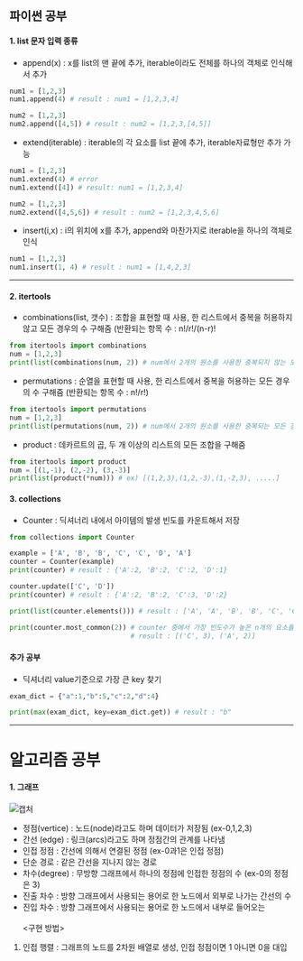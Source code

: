 ## 파이썬 공부
#### 1. list 문자 입력 종류
  - append(x) : x를 list의 맨 끝에 추가, iterable이라도 전체를 하나의 객체로 인식해서 추가
  ``` python
  num1 = [1,2,3]
  num1.append(4) # result : num1 = [1,2,3,4]
  
  num2 = [1,2,3]
  num2.append([4,5]) # result : num2 = [1,2,3,[4,5]]
  ```
  - extend(iterable) : iterable의 각 요소를 list 끝에 추가, iterable자료형만 추가 가능
  ``` python
  num1 = [1,2,3]
  num1.extend(4) # error
  num1.extend([4]) # result: num1 = [1,2,3,4]
  
  num2 = [1,2,3]
  num2.extend([4,5,6]) # result : num2 = [1,2,3,4,5,6]
  ```
  - insert(i,x) : i의 위치에 x를 추가, append와 마찬가지로 iterable을 하나의 객체로 인식
  ``` python
  num1 = [1,2,3]
  num1.insert(1, 4) # result : num1 = [1,4,2,3]
  ```
---

#### 2. itertools
  - combinations(list, 갯수) : 조합을 표현할 때 사용, 한 리스트에서 중복을 허용하지 않고 모든 경우의 수 구해줌 (반환되는 항목 수 : n!/r!/(n-r)!
  ``` python
  from itertools import combinations
  num = [1,2,3]
  print(list(combinations(num, 2)) # num에서 2개의 원소를 사용한 중복되지 않는 모든 경우의 수 출력
  ```
  - permutations : 순열을 표현할 때 사용, 한 리스트에서 중복을 허용하는 모든 경우의 수 구해줌 (반환되는 항목 수 : n!/r!)
  ``` python
  from itertools import permutations
  num = [1,2,3]
  print(list(permutations(num, 2)) # num에서 2개의 원소를 사용한 중복되는 모든 경우의 수 출력
  ```
  - product : 데카르트의 곱, 두 개 이상의 리스트의 모든 조합을 구해줌
  ``` python
  from itertools import product
  num = [(1,-1), (2,-2), (3,-3)]
  print(list(product(*num))) # ex) [(1,2,3),(1,2,-3),(1,-2,3), .....]
  ```
  
#### 3. collections
  - Counter : 딕셔너리 내에서 아이템의 발생 빈도를 카운트해서 저장
  ``` python
  from collections import Counter
  
  example = ['A', 'B', 'B', 'C', 'C', 'D', 'A']
  counter = Counter(example)
  print(counter) # result : {'A':2, 'B':2, 'C':2, 'D':1}
  
  counter.update(['C', 'D'])
  print(counter) # result : {'A':2, 'B':2, 'C':3, 'D':2}
  
  print(list(counter.elements())) # result : ['A', 'A', 'B', 'B', 'C', 'C', 'C', 'D', 'D'] * 이때 순서는 랜덤
  
  print(counter.most_common(2)) # counter 중에서 가장 빈도수가 높은 n개의 요소를 튜플로 반환
                                # result : [('C', 3), ('A', 2)]
  ```

#### 추가 공부
  - 딕셔너리 value기준으로 가장 큰 key 찾기
  ``` python
  exam_dict = {"a":1,"b":5,"c":2,"d":4}
  
  print(max(exam_dict, key=exam_dict.get)) # result : "b"
  ```

---
# 알고리즘 공부
#### 1. 그래프
![캡처](https://user-images.githubusercontent.com/55525705/146533200-d214bc04-5a2c-4742-988c-fcec193e8656.JPG)
  - 정점(vertice) : 노드(node)라고도 하며 데이터가 저장됨 (ex-0,1,2,3)
  - 간선 (edge) : 링크(arcs)라고도 하며 정점간의 관계를 나타냄
  - 인접 정점 : 간선에 의해서 연결된 정점 (ex-0과1은 인접 정점)
  - 단순 경로 : 같은 간선을 지나지 않는 경로
  - 차수(degree) : 무방향 그래프에서 하나의 정점에 인접한 정점의 수 (ex-0의 정점은 3)
  - 진출 차수 : 방향 그래프에서 사용되는 용어로 한 노드에서 외부로 나가는 간선의 수
  - 진입 차수 : 방향 그래프에서 사용되는 용어로 한 노드에서 내부로 들어오는 
<br><br>
  <구현 방법>
  1. 인접 행렬 : 그래프의 노드를 2차원 배열로 생성, 인접 정점이면 1 아니면 0을 대입
